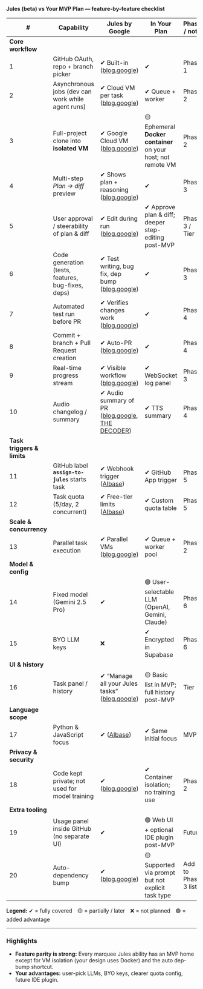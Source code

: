 **Jules (beta) vs Your MVP Plan — feature-by-feature checklist**

| #                          | Capability                                         | Jules by Google                                            | In Your Plan                                                  | Phase / note        |
| -------------------------- | -------------------------------------------------- | ---------------------------------------------------------- | ------------------------------------------------------------- | ------------------- |
| **Core workflow**          |                                                    |                                                            |                                                               |                     |
| 1                          | GitHub OAuth, repo + branch picker                 | ✔ Built-in ([blog.google][1])                              | ✔                                                             | Phase 1             |
| 2                          | Asynchronous jobs (dev can work while agent runs)  | ✔ Cloud VM per task ([blog.google][1])                     | ✔ Queue + worker                                              | Phase 2             |
| 3                          | Full-project clone into **isolated VM**            | ✔ Google Cloud VM ([blog.google][1])                       | 🟡 Ephemeral **Docker container** on your host; not remote VM | Phase 2             |
| 4                          | Multi-step *Plan → diff* preview                   | ✔ Shows plan + reasoning ([blog.google][1])                | ✔                                                             | Phase 3             |
| 5                          | User approval / steerability of plan & diff        | ✔ Edit during run ([blog.google][1])                       | ✔ Approve plan & diff; deeper step-editing post-MVP           | Phase 3 / Tier 1    |
| 6                          | Code generation (tests, features, bug-fixes, deps) | ✔ Test writing, bug fix, dep bump ([blog.google][1])       | ✔                                                             | Phase 3             |
| 7                          | Automated test run before PR                       | ✔ Verifies changes work ([blog.google][1])                 | ✔                                                             | Phase 4             |
| 8                          | Commit + branch + Pull Request creation            | ✔ Auto-PR ([blog.google][1])                               | ✔                                                             | Phase 4             |
| 9                          | Real-time progress stream                          | ✔ Visible workflow ([blog.google][1])                      | ✔ WebSocket log panel                                         | Phase 3             |
| 10                         | Audio changelog / summary                          | ✔ Audio summary of PR ([blog.google][1], [THE DECODER][2]) | ✔ TTS summary                                                 | Phase 4             |
| **Task triggers & limits** |                                                    |                                                            |                                                               |                     |
| 11                         | GitHub label **`assign-to-jules`** starts task     | ✔ Webhook trigger ([AIbase][3])                            | ✔ GitHub App trigger                                          | Phase 5             |
| 12                         | Task quota (5/day, 2 concurrent)                   | ✔ Free-tier limits ([AIbase][3])                           | ✔ Custom quota table                                          | Phase 5             |
| **Scale & concurrency**    |                                                    |                                                            |                                                               |                     |
| 13                         | Parallel task execution                            | ✔ Parallel VMs ([blog.google][1])                          | ✔ Queue + worker pool                                         | Phase 2             |
| **Model & config**         |                                                    |                                                            |                                                               |                     |
| 14                         | Fixed model (Gemini 2.5 Pro)                       | ✔                                                          | 🟢 User-selectable LLM (OpenAI, Gemini, Claude)               | Phase 6             |
| 15                         | BYO LLM keys                                       | ❌                                                          | ✔ Encrypted in Supabase                                       | Phase 6             |
| **UI & history**           |                                                    |                                                            |                                                               |                     |
| 16                         | Task panel / history                               | ✔ “Manage all your Jules tasks” ([blog.google][1])         | 🟡 Basic list in MVP; full history post-MVP                   | Tier 1              |
| **Language scope**         |                                                    |                                                            |                                                               |                     |
| 17                         | Python & JavaScript focus                          | ✔ ([AIbase][3])                                            | ✔ Same initial focus                                          | MVP                 |
| **Privacy & security**     |                                                    |                                                            |                                                               |                     |
| 18                         | Code kept private; not used for model training     | ✔ ([blog.google][1])                                       | ✔ Container isolation; no training use                        | Phase 2             |
| **Extra tooling**          |                                                    |                                                            |                                                               |                     |
| 19                         | Usage panel inside GitHub (no separate UI)         | ✔                                                          | 🟢 Web UI + optional IDE plugin post-MVP                      | Future              |
| 20                         | Auto-dependency bump                               | ✔ ([blog.google][1])                                       | 🟡 Supported via prompt but not explicit task type            | Add to Phase 3 list |

**Legend:** ✔ = fully covered 🟡 = partially / later ❌ = not planned 🟢 = added advantage

---

### Highlights

* **Feature parity is strong:** Every marquee Jules ability has an MVP home except for VM isolation (your design uses Docker) and the auto dep-bump shortcut.
* **Your advantages:** user-pick LLMs, BYO keys, clearer quota config, future IDE plugin.


[1]: https://blog.google/technology/google-labs/jules/ "Jules: Google’s autonomous AI coding agent"
[2]: https://the-decoder.com/google-launches-coding-agent-jules/?utm_source=chatgpt.com "Google launches coding agent \"Jules\" - The Decoder"
[3]: https://www.aibase.com/news/18184 "Google Jules Beta version launched globally! Challenging Codex AI to autonomously generate PR with 5 free tasks per day"
